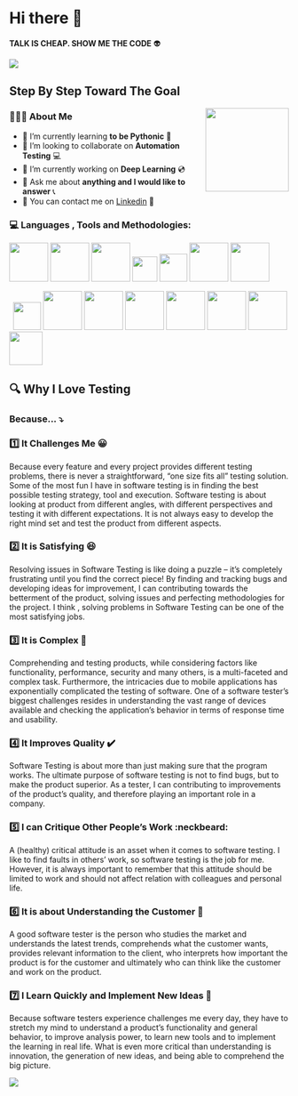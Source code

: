 # Hi there 👋 

<strong>TALK IS CHEAP. SHOW ME THE CODE</strong> :alien:



![](https://www.lambdatest.com/blog/wp-content/uploads/2019/02/Untitled-1.gif)





## Step By Step Toward The Goal

<img src="https://cdn.jsdelivr.net/gh/sy-records/staticfile@master/images/202007/huaji.gif" align="right" height="150">

 <h3> 👨🏻‍💻 About Me </h3>

- 🌱 I’m currently learning <strong>to be Pythonic</strong> :snake:
- 👯 I’m looking to collaborate on <strong>Automation Testing</strong> :computer:
- 🔭 I’m currently working on <strong>Deep Learning</strong> :cd:                
- 💬 Ask me about <strong>anything and I would like to answer</strong> :telephone_receiver:  
- :panda_face: You can contact me on [Linkedin](https://www.linkedin.com/in/popa-georgian-victor-013775222/) :iphone:
 <h3> 💻  Languages , Tools and Methodologies: </h3>


 <div>
        <code><img height="70" src="https://i.giphy.com/media/LMt9638dO8dftAjtco/200.webp"></code>
        <code><img height="70" src="https://i.postimg.cc/0jKr9dff/1-g-Mi-UPu-RGC36nx-ZHe2zth-Og.png"></code>
        <code><img height="70" src="https://i.giphy.com/media/IdyAQJVN2kVPNUrojM/200.webp"></code>
        <code><img height="45" src="https://media.giphy.com/media/kH1DBkPNyZPOk0BxrM/giphy.gif"></code>
        <code><img height="50" src="https://media4.giphy.com/media/du3J3cXyzhj75IOgvA/giphy.gif?cid=ecf05e47qfnbfliy9zfbflgpe5huud4jp65xr374tlhkxoox&rid=giphy.gif&ct=g"></code>
        <code><img height="70" src="https://encrypted-tbn0.gstatic.com/images?q=tbn:ANd9GcSuZNP8K1HFw-mHFkBoR5Xbx0BydDGu7ZzhwYRV4QjJvTrWrQcMKaFwrqa8UZ9J1vQ0mRk&usqp=CAU"></code>
        <code><img height="70" src="https://media.licdn.com/dms/image/C5612AQHmfnLiLkBIVw/article-cover_image-shrink_600_2000/0/1522791807219?e=2147483647&v=beta&t=ZRp-VnEeCUW0woUt5jeaSpMz_9EUaHZhfwTqVv28w4g">
        
 </code>
        <code><img height="50" src="https://media4.giphy.com/media/vISmwpBJUNYzukTnVx/giphy.gif?cid=ecf05e47bejpq2ku40iu8ybczb9p9vnxqpj2w43fimmtmagw&rid=giphy.gif&ct=g"></code>
        <code><img height="70" src="https://i.postimg.cc/gkbk5Q7W/Screenshot-5.png"></code>
        <code><img height="70" src="https://i.postimg.cc/q7VLCkbF/Screenshot-6.png"></code>
        <code><img height="70" src="https://i.postimg.cc/zBRQDMMS/Screenshot-5.png"></code>
        <code><img height="70" src="https://i.postimg.cc/7hwNvWyL/Screenshot-6.png"></code>
        <code><img height="70" src="https://media3.giphy.com/media/ln7z2eWriiQAllfVcn/giphy.gif?cid=6c09b9522q3o9ge3ohx66xzeffksv9qh7wazzutagym7kcv8&ep=v1_internal_gif_by_id&rid=giphy.gif&ct=s"></code>
        <code><img height="70" src="https://encrypted-tbn0.gstatic.com/images?q=tbn:ANd9GcQN4i3AAsYYKbxMwY5eQjA9l2Uic14vSdpl3g0qqm-AHRY8yk6t_5xSogp9P60Uj2uKgxA&usqp=CAU"></code>
        <code><img height="60" src="https://wso2.cachefly.net/wso2/sites/all/2021-theme/apim-2021/apim4-animations/apim-page-animation-get-business-insights-and-intelligence-through-APIs.gif"></code>
  </div>




 <h2> 🔍 Why I Love Testing </h2>

### Because... :arrow_heading_down:

###  :one: It Challenges Me 😀

 Because every feature and every project provides different testing problems, there is never a straightforward, “one size fits all” testing solution. Some of the most fun I have in software testing is in finding the best possible testing strategy, tool and execution. Software testing is about looking at product from different angles, with different perspectives and testing it with different expectations. It is not always easy to develop the right mind set and test the product from different aspects.

### 2️⃣ It is Satisfying 😆

Resolving issues in Software Testing is like doing a puzzle – it’s completely frustrating until you find the correct piece! By finding and tracking bugs and developing ideas for improvement, I can contributing towards the betterment of the product, solving issues and perfecting methodologies for the project. I think , solving problems in Software Testing can be one of the most satisfying jobs.

### 3️⃣ It is Complex 📔

Comprehending and testing products, while considering factors like functionality, performance, security and many others, is a multi-faceted and complex task. Furthermore, the intricacies due to mobile applications has exponentially complicated the testing of software. One of a software tester’s biggest challenges resides in understanding the vast range of devices available and checking the application’s behavior in terms of response time and usability.

### 4️⃣ It Improves Quality ✔️

Software Testing is about more than just making sure that the program works. The ultimate purpose of software testing is not to find bugs, but to make the product superior. As a tester, I can contributing to improvements of the product’s quality, and therefore playing an important role in a company.

### 5️⃣ I can Critique Other People’s Work  :neckbeard:

A (healthy) critical attitude is an asset when it comes to software testing. I like to find faults in others’ work, so software testing is the job for me. However, it is always important to remember that this attitude should be limited to work and should not affect relation with colleagues and personal life.

### 6️⃣  It is about Understanding the Customer 🛃

A good software tester is the person who studies the market and understands the latest trends, comprehends what the customer wants, provides relevant information to the client, who interprets how important the product is for the customer and ultimately who can think like the customer and work on the product.

### 7️⃣ I Learn Quickly and Implement New Ideas 💠

Because software testers experience challenges me every day, they have to stretch my mind to understand a product’s functionality and general behavior, to improve analysis power, to learn new tools and to implement the learning in real life. What is even more critical than understanding is innovation, the generation of new ideas, and being able to comprehend the big picture.

![](https://media.tenor.com/8tr_CU6730MAAAAC/web-dev-website-development.gif)


